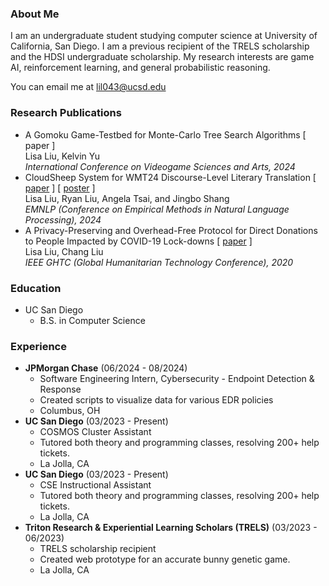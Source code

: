 ### About Me
I am an undergraduate student studying computer science at University of California, San Diego. I am a previous recipient of the TRELS scholarship and the HDSI undergraduate scholarship. My research interests are game AI, reinforcement learning, and general probabilistic reasoning.

You can email me at lil043@ucsd.edu

### Research Publications
- A Gomoku Game-Testbed for Monte-Carlo Tree Search Algorithms [ paper ] \
  Lisa Liu, Kelvin Yu \
  _International Conference on Videogame Sciences and Arts, 2024_
- CloudSheep System for WMT24 Discourse-Level Literary Translation [ [paper](https://www2.statmt.org/wmt24/pdf/2024.wmt-1.95.pdf) ] [ [poster](lisasiliu.github.io/files/hdsi_poster.pdf) ] \
  Lisa Liu, Ryan Liu, Angela Tsai, and Jingbo Shang \
  _EMNLP (Conference on Empirical Methods in Natural Language Processing), 2024_ 
- A Privacy-Preserving and Overhead-Free Protocol for Direct Donations to People Impacted by COVID-19 Lock-downs [ [paper](https://ieeexplore.ieee.org/stamp/stamp.jsp?tp=&arnumber=9342887) ] \
  Lisa Liu, Chang Liu \
  _IEEE GHTC (Global Humanitarian Technology Conference), 2020_ 

### Education
- UC San Diego
    - B.S. in Computer Science
 
### Experience
- **JPMorgan Chase** (06/2024 - 08/2024)
    - Software Engineering Intern, Cybersecurity - Endpoint Detection & Response
    - Created scripts to visualize data for various EDR policies
    - Columbus, OH
- **UC San Diego** (03/2023 - Present)
    - COSMOS Cluster Assistant
    - Tutored both theory and programming classes, resolving 200+ help tickets.
    - La Jolla, CA
- **UC San Diego** (03/2023 - Present)
    - CSE Instructional Assistant
    - Tutored both theory and programming classes, resolving 200+ help tickets.
    - La Jolla, CA
- **Triton Research & Experiential Learning Scholars (TRELS)** (03/2023 - 06/2023)
    - TRELS scholarship recipient
    - Created web prototype for an accurate bunny genetic game.
    - La Jolla, CA
